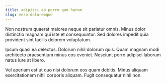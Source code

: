 ```yaml
---
title: adipisci ab porro quo harum
slug: vero doloremque
---
```


Non nostrum quaerat maiores neque sit pariatur omnis. Minus dolor distinctio magnam qui iste et consequuntur. Sed dolores impedit quia provident sint facilis dolorem voluptatum.

Ipsum quasi ea delectus. Dolorum nihil dolorum quis. Quam magnam modi architecto praesentium minus eos eveniet. Nesciunt porro adipisci laborum natus iure at libero.

Vel aperiam est ut quo nisi dolorum eos quam debitis. Minus aliquam exercitationem nihil corporis aliquam. Fugit consequatur nihil non.
